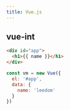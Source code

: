 ```yaml
---
title: Vue.js
---
```

## vue-int

```html
<div id="app">
  <h1>{{ name }}</h1>
</div>
```

```js
const vm = new Vue({
  el: '#app',
  data: {
    name: 'leedom'
  }
})
```
